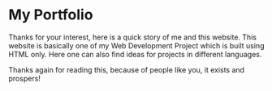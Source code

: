 # My Portfolio

Thanks for your interest, here is a quick story of me and this website.
This website is basically one of my Web Development Project which is built using HTML only.
Here one can also find ideas for projects in different languages.

Thanks again for reading this, because of people like you, it exists and prospers!
